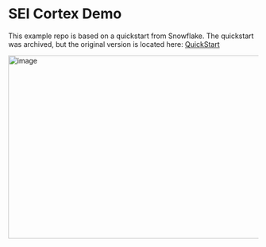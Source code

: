 # SEI Cortex Demo

This example repo is based on a quickstart from Snowflake. The quickstart was archived, but the original version is located here: [QuickStart](https://github.com/Snowflake-Labs/sfquickstarts/blob/b792a6ae6d7f832782a92cb28e843ad57101e54b/site/sfguides/src/ask-questions-to-your-documents-using-rag-with-snowflake-cortex-search/ask_questions_to_your_own_documents_with_snowflake_cortex_search.md)

<img width="973" height="369" alt="image" src="https://github.com/user-attachments/assets/5da1fdbe-80c1-4e0a-aec1-9e178c85eafd" />

